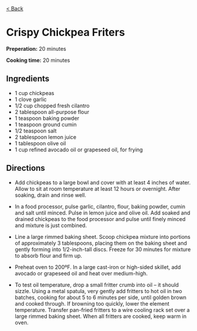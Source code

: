 [< Back](../README.md)

# Crispy Chickpea Friters

**Preperation:** 20 minutes

**Cooking time:** 20 minutes

## Ingredients

* 1 cup chickpeas
* 1 clove garlic
* 1/2 cup chopped fresh cilantro
* 2 tablespoon all-purpose flour
* 1 teaspoon baking powder
* 1 teaspoon ground cumin
* 1/2 teaspoon salt
* 2 tablespoon lemon juice
* 1 tablespoon olive oil
* 1 cup refined avocado oil or grapeseed oil, for frying

## Directions

* Add chickpeas to a large bowl and cover with at least 4 inches of water. Allow to sit at room temperature at least 12 hours or overnight. After soaking, drain and rinse well.

* In a food processor, pulse garlic, cilantro, flour, baking powder, cumin and salt until minced. Pulse in lemon juice and olive oil. Add soaked and drained chickpeas to the food processor and pulse until finely minced and mixture is just combined.

* Line a large rimmed baking sheet. Scoop chickpea mixture into portions of approximately 3 tablespoons, placing them on the baking sheet and gently forming into 1/2-inch-tall discs. Freeze for 30 minutes for mixture to absorb flour and firm up.

* Preheat oven to 200ºF. In a large cast-iron or high-sided skillet, add avocado or grapeseed oil and heat over medium-high.

* To test oil temperature, drop a small fritter crumb into oil – it should sizzle. Using a metal spatula, very gently add fritters to hot oil in two batches, cooking for about 5 to 6 minutes per side, until golden brown and cooked through. If browning too quickly, lower the element temperature. Transfer pan-fried fritters to a wire cooling rack set over a large rimmed baking sheet. When all fritters are cooked, keep warm in oven.